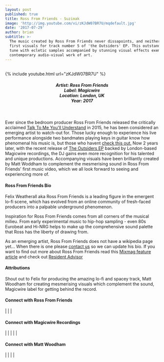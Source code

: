 ```yaml
---
layout: post
published: true
title: Ross From Friends - Suzinak
image: 'http://img.youtube.com/vi/zKJdW07BR7U/mqdefault.jpg'
date: '2017-07-29'
author: brian
subtitle: >-
  The music created by Ross From Friends never dissapoints, and neither has his
  first visuals for track number 5 of 'the Outsiders' EP. This outstanding lo-fi
  tune with ecletic samples accompanied by stunning visual effects exemplifies
  contemporary audio-visual work of art.
---
```

<br />
{% include youtube.html url="zKJdW07BR7U" %} 
<br>
<h5 style="text-align: center;">
Artist: Ross From Friends <br>
Label: Magicwire <br>
Location: London, UK <br>
Year: 2017
</h5>
<br>

Ever since the bedroom producer Ross From Friends released the critically acclaimed <a href="https://www.youtube.com/watch?v=8tKKNV5sXUs" target="_blank">Talk To Me You'll Understand</a> in 2015, he has been considered an emerging artist to watch-out for. Those lucky enough to experience his live performance alongside two bandmates playing keys in guitar know how phenomenal his music is, but those who havent [check this out.](http://www.rwz.io/ross-from-friends-live/)  Now 2 years later, with the recent release of <a href="https://magicwire.bandcamp.com/album/the-outsiders" target="_blank">The Outsiders EP</a> backed by London-based Magicwire recordings, the DJ gains even more recognition for his talented and unique productions. Accompanying visuals have been brilliantly created by Matt Woddham to complement the mesmerising sound in Ross From Friends' first music video, which we all look forward to seeing and experiencing more of. 

#### Ross From Friends Bio

Felix Weatherall aka Ross From Friends is a leading figure in the emergent lo-fi scene, which has evolved from an online community of fresh-faced producers into a palpable underground phenomenon.

Inspiration for Ross From Friends comes from all corners of the musical milieu. From early experimental music to hip-hop sampling - even 80s Eurobeat and Hi-NRG helps to make up the comprehensive sound palette that Ross has the liberty of drawing from.

As an emerging artist, Ross From Friends does not have a wikipedia page yet... When there is one please [contact us](http://www.rwz.io/contact) so we can update his bio. If you want to find out more about Ross From Friends read this <a href="http://mixmag.net/feature/impact-ross-from-friends" target="_blank">Mixmag feature article</a> and check out <a href="https://www.residentadvisor.net/dj/rossfromfriends-uk/biography" target="_blank">Resident Advisor</a>

#### Attributions

Shout out to Felix for producing the amazing lo-fi and spacey track, Matt Woodham for creating mesmerising visuals which complement the sound, Magicwire label for getting behind the record.  

#### Connect with Ross From Friends

<a class="fa fa-facebook" href="https://www.facebook.com/RossFromFriendsMusic" target="_blank"></a> | 
<a class="fa fa-twitter" href="https://twitter.com/russfrumfrunds" target="_blank"></a> | 
<a class="fa fa-instagram" href="https://www.instagram.com/rossfromfrens" target="_blank"></a> | 
<a class="fa fa-soundcloud" href="https://soundcloud.com/rossfromfriends" target="_blank"></a> 

#### Connect with Magicwire Recordings 

<a class="fa fa-globe" href="http://www.magicwirerecordings.com/" target="_blank"></a> | 
<a class="fa fa-facebook" href="https://www.facebook.com/magicwirematerials" target="_blank"></a> | 
<a class="fa fa-twitter" href="https://twitter.com/_magicwire_" target="_blank"></a> | 
<a class="fa fa-bandcamp" href="https://magicwire.bandcamp.com/" target="_blank"></a> | 
<a class="fa fa-instagram" href="https://www.instagram.com/magicwirematerials" target="_blank"></a> | 
<a class="fa fa-soundcloud" href="https://soundcloud.com/magicwire" target="_blank"></a> 


#### Connect with Matt Woodham 

<a class="fa fa-globe" href="http://mdoubl.eu/info/" target="_blank"></a> | 
<a class="fa fa-facebook" href="https://www.facebook.com/matt.woodham" target="_blank"></a> | 
<a class="fa fa-twitter" href="https://twitter.com/mattwoodham" target="_blank"></a> | 
<a class="fa fa-vimeo" href="https://vimeo.com/mwmw" target="_blank"></a> | 
<a class="fa fa-instagram" href="https://www.instagram.com/mattwoodham" target="_blank"></a>
